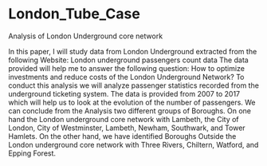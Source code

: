 # London_Tube_Case
Analysis of London Underground core network

In this paper, I will study data from London Underground extracted from the following Website: London underground passengers count data The data provided will help me to answer the following question: How to optimize investments and reduce costs of the London Underground Network? To conduct this analysis we will analyze passenger statistics recorded from the underground ticketing system. The data is provided from 2007 to 2017 which will help us to look at the evolution of the number of passengers. We can conclude from the Analysis two different groups of Boroughs. On one hand the London underground core network with Lambeth, the City of London, City of Westminster, Lambeth, Newham, Southwark, and Tower Hamlets. On the other hand, we have identified Boroughs Outside the London underground core network with Three Rivers, Chiltern, Watford, and Epping Forest.
